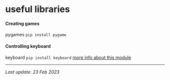 # useful libraries

#### Creating games

pygames
```pip install pygame```

#### Controlling keyboard

keyboard
```pip install keyboard```
[more info about this module](/python/keyboard-module.md)

---
_Last update: 23 Feb 2023_ 